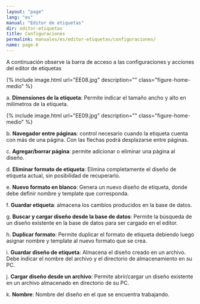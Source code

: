 ```yaml
---
layout: "page"
lang: "es"
manual: "Editor de etiquetas"
dir: editor-etiquetas
title: Configuraciones
permalink: manuales/es/editor-etiquetas/configuraciones/
name: page-6
---
```


A continuación  observe la barra de acceso a las configuraciones y acciones del editor de etiquetas

{% include image.html url="EE08.jpg" description="" class="figure-home-medio" %}

a.  **Dimensiones de la etiqueta**: Permite indicar el tamaño ancho y alto en milímetros de la etiqueta.

{% include image.html url="EE09.jpg" description="" class="figure-home-medio" %}

b.  **Navegador entre páginas**: control necesario cuando la etiqueta cuenta con más de una página. Con las flechas podrá desplazarse entre páginas.

c.  **Agregar/borrar página**: permite adicionar o eliminar una página al diseño.

d.  **Eliminar formato de etiqueta**: Elimina completamente el diseño de etiqueta actual, sin posibilidad de recuperarlo.

e.	**Nuevo formato en blanco**: Genera un nuevo diseño de etiqueta, donde debe definir nombre y template que corresponda.

f.	**Guardar etiqueta**: almacena los cambios producidos en la base de datos.

g.	**Buscar y cargar diseño desde la base de datos**: Permite la búsqueda de un diseño existente en la base de datos para ser cargado en el editor.

h.	**Duplicar formato**: Permite duplicar el formato de etiqueta debiendo luego asignar nombre y template al nuevo formato que se crea.

i.	**Guardar diseño de etiqueta**: Almacena el diseño creado en un archivo. Debe indicar el nombre del archivo y el directorio de almacenamiento en su PC.

j.	**Cargar diseño desde un archivo**: Permite abrir/cargar un diseño existente en un archivo almacenado en directorio de su PC.

k.	**Nombre**: Nombre del diseño en el que se encuentra trabajando.
